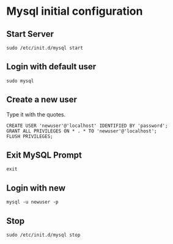# Mysql initial configuration

## Start Server

`sudo /etc/init.d/mysql start`

## Login with default user

`sudo mysql`

## Create a new user

Type it with the quotes.

```
CREATE USER 'newuser'@'localhost' IDENTIFIED BY 'password';
GRANT ALL PRIVILEGES ON * . * TO 'newuser'@'localhost';
FLUSH PRIVILEGES;
```

## Exit MySQL Prompt
`exit`

## Login with new
`mysql -u newuser -p`

## Stop
`sudo /etc/init.d/mysql stop`
